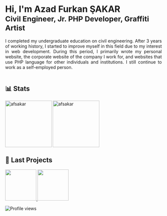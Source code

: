 # Hi, I'm Azad Furkan ŞAKAR <br><small>Civil Engineer, Jr. PHP Developer, Graffiti Artist</small>


<div style="text-align: justify">
I completed my undergraduate education on civil engineering. After 3 years of working history, I started to improve myself in this field due to my interest in web development. During this period, I primarily wrote my personal website, the corporate website of the company I work for, and websites that use PHP language for other individuals and institutions. I still continue to work as a self-employed person.
</div>

<br>

## 📊 Stats

<img align="left" src="https://github-readme-stats.vercel.app/api/top-langs?username=afsakar&show_icons=true&locale=en&layout=compact&theme=buefy" alt="afsakar" height="150"/>

<img src="https://github-readme-stats.vercel.app/api?username=afsakar&show_icons=true&theme=buefy" alt="afsakar" height="150"/>

<br>

## 💼 Last Projects
<a href="https://github.com/afsakar/codepay">
  <img src="https://github-readme-stats.vercel.app/api/pin/?username=afsakar&repo=codepay&theme=buefy" height="100" />
</a>

<a href="https://github.com/afsakar/laraquiz">
  <img src="https://github-readme-stats.vercel.app/api/pin/?username=afsakar&repo=laraquiz&theme=buefy" height="100" />
</a>

<br>

![Profile views](https://gpvc.arturio.dev/afsakar)
